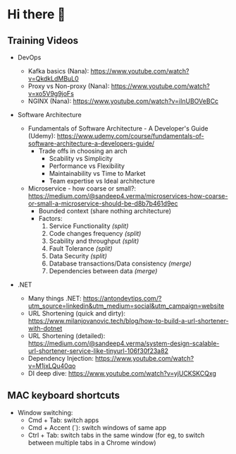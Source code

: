 # Hi there 👋

<!--
**savcha1/savcha1** is a ✨ _special_ ✨ repository because its `README.md` (this file) appears on your GitHub profile.

Here are some ideas to get you started:

- 🔭 I’m currently working on ...
- 🌱 I’m currently learning ...
- 👯 I’m looking to collaborate on ...
- 🤔 I’m looking for help with ...
- 💬 Ask me about ...
- 📫 How to reach me: ...
- 😄 Pronouns: ...
- ⚡ Fun fact: ...
-->

## Training Videos
- DevOps
  - Kafka basics (Nana): https://www.youtube.com/watch?v=QkdkLdMBuL0
  - Proxy vs Non-proxy (Nana): https://www.youtube.com/watch?v=xo5V9g9joFs
  - NGINX (Nana): https://www.youtube.com/watch?v=iInUBOVeBCc
 
- Software Architecture
  - Fundamentals of Software Architecture - A Developer's Guide (Udemy): https://www.udemy.com/course/fundamentals-of-software-architecture-a-developers-guide/
    - Trade offs in choosing an arch
      - Scability vs Simplicity
      - Performance vs Flexibility
      - Maintainability vs Time to Market
      - Team expertise vs Ideal architecture
  - Microservice - how coarse or small?: https://medium.com/@sandeep4.verma/microservices-how-coarse-or-small-a-microservice-should-be-d8b7b461d9ec
    - Bounded context (share nothing architecture)
    - Factors:
      1. Service Functionality _(split)_
      2. Code changes frequency _(split)_
      3. Scability and throughput _(split)_
      4. Fault Tolerance _(split)_
      5. Data Security _(split)_
      6. Database transactions/Data consistency _(merge)_
      7. Dependencies between data _(merge)_
        
 
- .NET
  - Many things .NET: https://antondevtips.com/?utm_source=linkedin&utm_medium=social&utm_campaign=website
  - URL Shortening (quick and dirty): https://www.milanjovanovic.tech/blog/how-to-build-a-url-shortener-with-dotnet
  - URL Shortening (detailed): https://medium.com/@sandeep4.verma/system-design-scalable-url-shortener-service-like-tinyurl-106f30f23a82
  - Dependency Injection: https://www.youtube.com/watch?v=M1jxLQu40qo
  - DI deep dive: https://www.youtube.com/watch?v=yjUCKSKCQxg


  
## MAC keyboard shortcuts
- Window switching:
  - Cmd + Tab: switch apps
  - Cmd + Accent (`): switch windows of same app
  - Ctrl + Tab: switch tabs in the same window (for eg, to switch between multiple tabs in a Chrome window)
  
     
